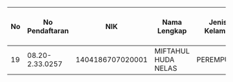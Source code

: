 | No | No Pendaftaran  | NIK              | Nama Lengkap        | Jenis Kelamin | Agama | Tempat Lahir | Tanggal Lahir | Alamat              | Provinsi | Kab/Kota             | Kecamatan    | Kelurahan    | Kode Pos | Telp        | Tanggal Pendaftaran | Tahun Daftar | Angkatan | Pilihan 1 | Pilihan 2 | Rayon | Sekolah Asal      |  | Program Studi Sekolah Asal | Tahun Lulus SMU | Tahun Lulus | Tahun Ajaran | Nilai UN | Asal-usul | Nama ortu | Alamat ortu         | Provinsi | Kab/Kota             | Kecamatan    | Kelurahan    | Kode Pos | Telp        | Pekerjaan         |
|----|-----------------|------------------|---------------------|---------------|-------|--------------|---------------|---------------------|----------|----------------------|--------------|--------------|----------|-------------|---------------------|--------------|----------|-----------|-----------|-------|-------------------|--|----------------------------|-----------------|-------------|--------------|----------|-----------|-----------|---------------------|----------|----------------------|--------------|--------------|----------|-------------|-------------------|
| 19 | 08.20-2.33.0257 | 1404186707020001 | MIFTAHUL HUDA NELAS | PEREMPUAN     | ISLAM | PARIAMAN     | 27-07-2002    | Jl. Datuk Laksamana | RIAU     | Kab. Indragiri Hilir | Kec. Concong | Concong Luar | 29281    | 82213351432 | 05-06-2020          | 2020         | 4        | PHL       | PHL       | RIAU  | SMA N 8 PEKANBARU |  | IPA                        | 2020            | 2020        | 2020/2021    | 89,93    | KHUSUS    | NELSON    | Jl. Datuk Laksamana | RIAU     | Kab. Indragiri Hilir | Kec. Concong | Concong Luar | 29281    | 82386550205 | NELAYAN/PERIKANAN |

